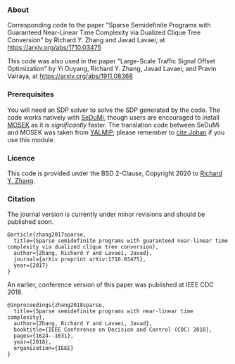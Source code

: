 ### About

Corresponding code to the paper "Sparse Semidefinite Programs with Guaranteed 
Near-Linear Time Complexity via Dualized Clique Tree Conversion" by 
Richard Y. Zhang and Javad Lavaei, at https://arxiv.org/abs/1710.03475

This code was also used in the paper "Large-Scale Traffic 
Signal Offset Optimization" by Yi Ouyang, Richard Y. Zhang, Javad Lavaei, 
and Pravin Vairaya, at https://arxiv.org/abs/1911.08368

### Prerequisites

You will need an SDP solver to solve the SDP generated by the code. The code 
works natively with [SeDuMi](https://github.com/sqlp/sedumi), though users are encouraged to install [MOSEK](https://www.mosek.com/) as it is _significantly_ faster. The 
translation code between SeDuMi and MOSEK was taken from [YALMIP](https://yalmip.github.io/); please remember to [cite Johan](https://yalmip.github.io/reference/lofberg2004/) if you use this module. 

### Licence

This code is provided under the BSD 2-Clause, Copyright 2020 to [Richard Y. Zhang](http://ryz.nz).

### Citation

The journal version is currently under minor revisions and should be published soon. 
```
@article{zhang2017sparse,
  title={Sparse semidefinite programs with guaranteed near-linear time complexity via dualized clique tree conversion},
  author={Zhang, Richard Y and Lavaei, Javad},
  journal={arXiv preprint arXiv:1710.03475},
  year={2017}
}
```

An earlier, conference version of this paper was published at IEEE CDC 2018.
```
@inproceedings{zhang2018sparse,
  title={Sparse semidefinite programs with near-linear time complexity},
  author={Zhang, Richard Y and Lavaei, Javad},
  booktitle={IEEE Conference on Decision and Control (CDC) 2018},
  pages={1624--1631},
  year={2018},
  organization={IEEE}
}
```